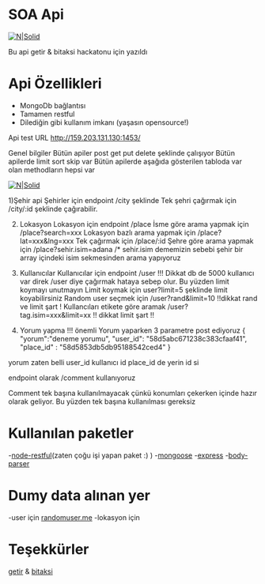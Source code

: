 # SOA Api

[![N|Solid](http://i.hizliresim.com/W00rVq.png)]()

Bu api getir & bitaksi hackatonu için yazıldı

# Api Özellikleri

  - MongoDb bağlantısı
  - Tamamen restful
  - Dilediğin gibi kullanım imkanı (yaşasın opensource!)

Api test URL http://159.203.131.130:1453/

Genel bilgiler
Bütün apiler post get put delete şeklinde çalışıyor
Bütün apilerde limit sort skip var 
Bütün apilerde aşağıda gösterilen tabloda var olan methodların hepsi var 

[![N|Solid](http://i.hizliresim.com/j88Y4G.png)](http://i.hizliresim.com/j88Y4G.png)

  1)Şehir api
Şehirler için endpoint /city şeklinde
Tek şehri çağırmak için /city/:id şeklinde çağırabilir.

  2) Lokasyon 
Lokasyon için endpoint /place
İsme göre arama yapmak için /place?search=xxx
Lokasyon bazlı arama yapmak için /place?lat=xxx&lng=xxx
Tek çağırmak için /place/:id
Şehre göre arama yapmak için /place?sehir.isim=adana /* sehir.isim dememizin sebebi şehir bir array içindeki isim sekmesinden arama yapıyoruz

  3) Kullanıcılar
Kullanıcılar için endpoint /user
!!! Dikkat db de 5000 kullanıcı var direk /user diye çağırmak hataya sebep olur. Bu yüzden limit koymayı unutmayın
Limit koymak için user?limit=5 şeklinde limit koyabilirsiniz
Random user seçmek için /user?rand&limit=10 !!dikkat rand ve limit şart !
Kullancıları etikete göre aramak /user?tag.isim=xxx&limit=xx !! dikkat limit şart !!


  4) Yorum yapma
!!! önemli 
Yorum yaparken 3 parametre post ediyoruz
{
"yorum":"deneme yorumu",
"user_id": "58d5abc671238c383cfaaf41",
"place_id" : "58d5853db5db95188542ced4"
}

yorum zaten belli user_id kullanıcı id place_id de yerin id si

endpoint olarak /comment kullanıyoruz

Comment tek başına kullanılmayacak çünkü konumları çekerken içinde hazır olarak geliyor. Bu yüzden tek başına kullanılması gereksiz

# Kullanılan paketler
-[node-restful](https://github.com/baugarten/node-restful)(zaten çoğu işi yapan paket :) )
-[mongoose](https://github.com/Automattic/mongoose) 
-[express](https://github.com/expressjs/express)
-[body-parser](https://github.com/expressjs/body-parser)

# Dumy data alınan yer
-user için [randomuser.me](https://randomuser.me)
-lokasyon için 

# Teşekkürler
[getir](https://getir.com/) & [bitaksi](http://www.bitaksi.com/)

